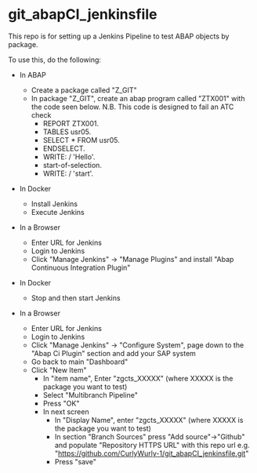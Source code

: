 # git_abapCI_jenkinsfile

This repo is for setting up a Jenkins Pipeline to test ABAP objects by package.

To use this, do the following:

 - In ABAP
   - Create a package called "Z_GIT"
   - In package "Z_GIT", create an abap program called "ZTX001" with the code seen below. N.B. This code is designed to fail an ATC check
     - REPORT ZTX001.
     - TABLES usr05.
     - SELECT * FROM usr05.
     - ENDSELECT.
     - WRITE: / 'Hello'.
     - start-of-selection.
     - WRITE: / 'start'.

 - In Docker
   - Install Jenkins
   - Execute Jenkins 

 - In a Browser 
   - Enter URL for Jenkins
   - Login to Jenkins
   - Click "Manage Jenkins" -> "Manage Plugins" and install "Abap Continuous Integration Plugin"

 - In Docker
   - Stop and then start Jenkins

 - In a Browser 
   - Enter URL for Jenkins
   - Login to Jenkins
   - Click "Manage Jenkins" -> "Configure System", page down to the "Abap Ci Plugin" section and add your SAP system  
   - Go back to main "Dashboard"
   - Click "New Item"
     - In "item name", Enter "zgcts_XXXXX" (where XXXXX is the package you want to test)
     - Select "Multibranch Pipeline"
     - Press "OK"
     - In next screen
       - In "Display Name", enter "zgcts_XXXXX" (where XXXXX is the package you want to test)
       - In section "Branch Sources" press "Add source"->"Github" and populate "Repository HTTPS URL" with this repo url e.g. "https://github.com/CurlyWurly-1/git_abapCI_jenkinsfile.git"
       - Press "save"
